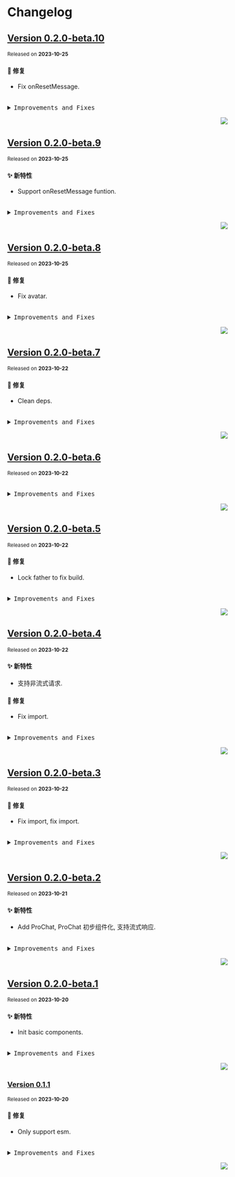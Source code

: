 # Changelog

## [Version&nbsp;0.2.0-beta.10](https://github.com/ant-design/pro-chat/compare/v0.2.0-beta.9...v0.2.0-beta.10)

<sup>Released on **2023-10-25**</sup>

#### 🐛 修复

- Fix onResetMessage.

<br/>

<details>
<summary><kbd>Improvements and Fixes</kbd></summary>

#### What's fixed

- Fix onResetMessage, closes [#3](https://github.com/ant-design/pro-chat/issues/3) ([078f277](https://github.com/ant-design/pro-chat/commit/078f277))

</details>

<div align="right">

[![](https://img.shields.io/badge/-BACK_TO_TOP-151515?style=flat-square)](#readme-top)

</div>

## [Version&nbsp;0.2.0-beta.9](https://github.com/ant-design/pro-chat/compare/v0.2.0-beta.8...v0.2.0-beta.9)

<sup>Released on **2023-10-25**</sup>

#### ✨ 新特性

- Support onResetMessage funtion.

<br/>

<details>
<summary><kbd>Improvements and Fixes</kbd></summary>

#### What's improved

- Support onResetMessage funtion, closes [#2](https://github.com/ant-design/pro-chat/issues/2) ([418230a](https://github.com/ant-design/pro-chat/commit/418230a))

</details>

<div align="right">

[![](https://img.shields.io/badge/-BACK_TO_TOP-151515?style=flat-square)](#readme-top)

</div>

## [Version&nbsp;0.2.0-beta.8](https://github.com/ant-design/pro-chat/compare/v0.2.0-beta.7...v0.2.0-beta.8)

<sup>Released on **2023-10-25**</sup>

#### 🐛 修复

- Fix avatar.

<br/>

<details>
<summary><kbd>Improvements and Fixes</kbd></summary>

#### What's fixed

- Fix avatar ([61a7efe](https://github.com/ant-design/pro-chat/commit/61a7efe))

</details>

<div align="right">

[![](https://img.shields.io/badge/-BACK_TO_TOP-151515?style=flat-square)](#readme-top)

</div>

## [Version&nbsp;0.2.0-beta.7](https://github.com/ant-design/pro-chat/compare/v0.2.0-beta.6...v0.2.0-beta.7)

<sup>Released on **2023-10-22**</sup>

#### 🐛 修复

- Clean deps.

<br/>

<details>
<summary><kbd>Improvements and Fixes</kbd></summary>

#### What's fixed

- Clean deps ([1479fa3](https://github.com/ant-design/pro-chat/commit/1479fa3))

</details>

<div align="right">

[![](https://img.shields.io/badge/-BACK_TO_TOP-151515?style=flat-square)](#readme-top)

</div>

## [Version&nbsp;0.2.0-beta.6](https://github.com/ant-design/pro-chat/compare/v0.2.0-beta.5...v0.2.0-beta.6)

<sup>Released on **2023-10-22**</sup>

<br/>

<details>
<summary><kbd>Improvements and Fixes</kbd></summary>

</details>

<div align="right">

[![](https://img.shields.io/badge/-BACK_TO_TOP-151515?style=flat-square)](#readme-top)

</div>

## [Version&nbsp;0.2.0-beta.5](https://github.com/ant-design/pro-chat/compare/v0.2.0-beta.4...v0.2.0-beta.5)

<sup>Released on **2023-10-22**</sup>

#### 🐛 修复

- Lock father to fix build.

<br/>

<details>
<summary><kbd>Improvements and Fixes</kbd></summary>

#### What's fixed

- Lock father to fix build ([f6618e5](https://github.com/ant-design/pro-chat/commit/f6618e5))

</details>

<div align="right">

[![](https://img.shields.io/badge/-BACK_TO_TOP-151515?style=flat-square)](#readme-top)

</div>

## [Version&nbsp;0.2.0-beta.4](https://github.com/ant-design/pro-chat/compare/v0.2.0-beta.3...v0.2.0-beta.4)

<sup>Released on **2023-10-22**</sup>

#### ✨ 新特性

- 支持非流式请求.

#### 🐛 修复

- Fix import.

<br/>

<details>
<summary><kbd>Improvements and Fixes</kbd></summary>

#### What's improved

- 支持非流式请求 ([211fad5](https://github.com/ant-design/pro-chat/commit/211fad5))

#### What's fixed

- Fix import ([ac81b1d](https://github.com/ant-design/pro-chat/commit/ac81b1d))

</details>

<div align="right">

[![](https://img.shields.io/badge/-BACK_TO_TOP-151515?style=flat-square)](#readme-top)

</div>

## [Version&nbsp;0.2.0-beta.3](https://github.com/ant-design/pro-chat/compare/v0.2.0-beta.2...v0.2.0-beta.3)

<sup>Released on **2023-10-22**</sup>

#### 🐛 修复

- Fix import, fix import.

<br/>

<details>
<summary><kbd>Improvements and Fixes</kbd></summary>

#### What's fixed

- Fix import ([565e530](https://github.com/ant-design/pro-chat/commit/565e530))
- Fix import ([0311e5f](https://github.com/ant-design/pro-chat/commit/0311e5f))

</details>

<div align="right">

[![](https://img.shields.io/badge/-BACK_TO_TOP-151515?style=flat-square)](#readme-top)

</div>

## [Version&nbsp;0.2.0-beta.2](https://github.com/ant-design/pro-chat/compare/v0.2.0-beta.1...v0.2.0-beta.2)

<sup>Released on **2023-10-21**</sup>

#### ✨ 新特性

- Add ProChat, ProChat 初步组件化, 支持流式响应.

<br/>

<details>
<summary><kbd>Improvements and Fixes</kbd></summary>

#### What's improved

- Add ProChat ([ec20b42](https://github.com/ant-design/pro-chat/commit/ec20b42))
- ProChat 初步组件化 ([86e8283](https://github.com/ant-design/pro-chat/commit/86e8283))
- 支持流式响应 ([4e6d720](https://github.com/ant-design/pro-chat/commit/4e6d720))

</details>

<div align="right">

[![](https://img.shields.io/badge/-BACK_TO_TOP-151515?style=flat-square)](#readme-top)

</div>

## [Version&nbsp;0.2.0-beta.1](https://github.com/ant-design/pro-chat/compare/v0.1.1...v0.2.0-beta.1)

<sup>Released on **2023-10-20**</sup>

#### ✨ 新特性

- Init basic components.

<br/>

<details>
<summary><kbd>Improvements and Fixes</kbd></summary>

#### What's improved

- Init basic components ([09d1284](https://github.com/ant-design/pro-chat/commit/09d1284))

</details>

<div align="right">

[![](https://img.shields.io/badge/-BACK_TO_TOP-151515?style=flat-square)](#readme-top)

</div>

### [Version&nbsp;0.1.1](https://github.com/ant-design/pro-chat/compare/v0.1.0...v0.1.1)

<sup>Released on **2023-10-20**</sup>

#### 🐛 修复

- Only support esm.

<br/>

<details>
<summary><kbd>Improvements and Fixes</kbd></summary>

#### What's fixed

- Only support esm ([072ca61](https://github.com/ant-design/pro-chat/commit/072ca61))

</details>

<div align="right">

[![](https://img.shields.io/badge/-BACK_TO_TOP-151515?style=flat-square)](#readme-top)

</div>
